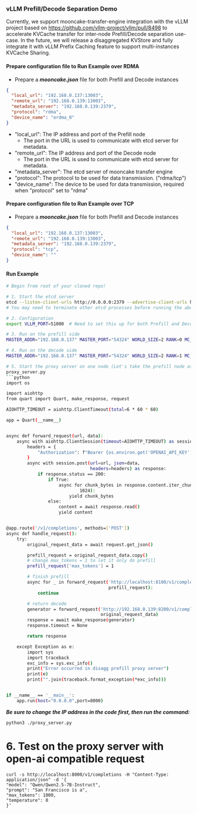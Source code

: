 ### vLLM Prefill/Decode Separation Demo
Currently, we support mooncake-transfer-engine integration with the vLLM project based on https://github.com/vllm-project/vllm/pull/8498 to accelerate KVCache transfer for inter-node Prefill/Decode separation use-case. In the future, we will release a disaggregated KVStore and fully integrate it with vLLM Prefix Caching feature to support multi-instances KVCache Sharing.

#### Prepare configuration file to Run Example over RDMA

- Prepare a _**mooncake.json**_ file for both Prefill and Decode instances
```json
{
  "local_url": "192.168.0.137:13003",
  "remote_url": "192.168.0.139:13003",
  "metadata_server": "192.168.0.139:2379",
  "protocol": "rdma",
  "device_name": "erdma_0"
}
```
- "local_url": The IP address and port of the Prefill node
  - The port in the URL is used to communicate with etcd server for metadata.
- "remote_url": The IP address and port of the Decode node
  - The port in the URL is used to communicate with etcd server for metadata.
- "metadata_server": The etcd server of mooncake transfer engine
- "protocol": The protocol to be used for data transmission. ("rdma/tcp")
- "device_name": The device to be used for data transmission, required when "protocol" set to "rdma"


#### Prepare configuration file to Run Example over TCP

- Prepare a _**mooncake.json**_ file for both Prefill and Decode instances
```json
{
  "local_url": "192.168.0.137:13003",
  "remote_url": "192.168.0.139:13003",
  "metadata_server": "192.168.0.139:2379",
  "protocol": "tcp",
  "device_name": ""
}
```


#### Run Example
```bash
# Begin from root of your cloned repo!

# 1. Start the etcd server
etcd --listen-client-urls http://0.0.0.0:2379 --advertise-client-urls http://localhost:2379
# You may need to terminate other etcd processes before running the above command

# 2. Configuration
export VLLM_PORT=51000  # Need to set this up for both Prefill and Decode instances on different nodes using same port

# 3. Run on the prefill side
MASTER_ADDR="192.168.0.137" MASTER_PORT="54324" WORLD_SIZE=2 RANK=0 MC_GID_INDEX=1 MOONCAKE_CONFIG_PATH=./mooncake.json VLLM_DISTRIBUTED_KV_ROLE=producer python3 -m vllm.entrypoints.openai.api_server --model Qwen/Qwen2.5-7B-Instruct --port 8100 --max-model-len 10000 --gpu-memory-utilization 0.9

# 4. Run on the decode side
MASTER_ADDR="192.168.0.137" MASTER_PORT="54324" WORLD_SIZE=2 RANK=1 MC_GID_INDEX=1 MOONCAKE_CONFIG_PATH=./mooncake.json VLLM_DISTRIBUTED_KV_ROLE=consumer python3 -m vllm.entrypoints.openai.api_server --model Qwen/Qwen2.5-7B-Instruct --port 8200 --max-model-len 10000 --gpu-memory-utilization 0.9

# 5. Start the proxy server on one node (Let's take the prefill node as an example)
proxy_server.py
```python
import os

import aiohttp
from quart import Quart, make_response, request

AIOHTTP_TIMEOUT = aiohttp.ClientTimeout(total=6 * 60 * 60)

app = Quart(__name__)


async def forward_request(url, data):
    async with aiohttp.ClientSession(timeout=AIOHTTP_TIMEOUT) as session:
        headers = {
            "Authorization": f"Bearer {os.environ.get('OPENAI_API_KEY')}"
        }
        async with session.post(url=url, json=data,
                                headers=headers) as response:
            if response.status == 200:
                if True:
                    async for chunk_bytes in response.content.iter_chunked(
                            1024):
                        yield chunk_bytes
                else:
                    content = await response.read()
                    yield content


@app.route('/v1/completions', methods=['POST'])
async def handle_request():
    try:
        original_request_data = await request.get_json()

        prefill_request = original_request_data.copy()
        # change max_tokens = 1 to let it only do prefill
        prefill_request['max_tokens'] = 1

        # finish prefill
        async for _ in forward_request('http://localhost:8100/v1/completions',
                                       prefill_request):
            continue

        # return decode
        generator = forward_request('http://192.168.0.139:8200/v1/completions', # Be sure to change the IP address for your machine
                                    original_request_data)
        response = await make_response(generator)
        response.timeout = None

        return response

    except Exception as e:
        import sys
        import traceback
        exc_info = sys.exc_info()
        print("Error occurred in disagg prefill proxy server")
        print(e)
        print("".join(traceback.format_exception(*exc_info)))


if __name__ == '__main__':
    app.run(host="0.0.0.0",port=8000)
```

**_Be sure to change the IP address in the code first, then run the command:_**

```bash
python3 ./proxy_server.py
```

# 6. Test on the proxy server with open-ai compatible request
```
curl -s http://localhost:8000/v1/completions -H "Content-Type: application/json" -d '{
"model": "Qwen/Qwen2.5-7B-Instruct",
"prompt": "San Francisco is a",
"max_tokens": 1000,
"temperature": 0
}'
```
